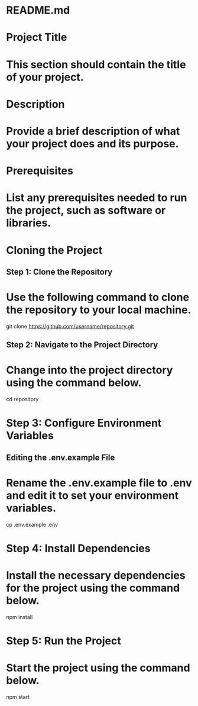 # README.md

# Project Title
# This section should contain the title of your project.

# Description
# Provide a brief description of what your project does and its purpose.

# Prerequisites
# List any prerequisites needed to run the project, such as software or libraries.

# Cloning the Project
## Step 1: Clone the Repository
# Use the following command to clone the repository to your local machine.
git clone https://github.com/username/repository.git

## Step 2: Navigate to the Project Directory
# Change into the project directory using the command below.
cd repository

# Step 3: Configure Environment Variables
## Editing the .env.example File
# Rename the .env.example file to .env and edit it to set your environment variables.
cp .env.example .env

# Step 4: Install Dependencies
# Install the necessary dependencies for the project using the command below.
npm install

# Step 5: Run the Project
# Start the project using the command below.
npm start

